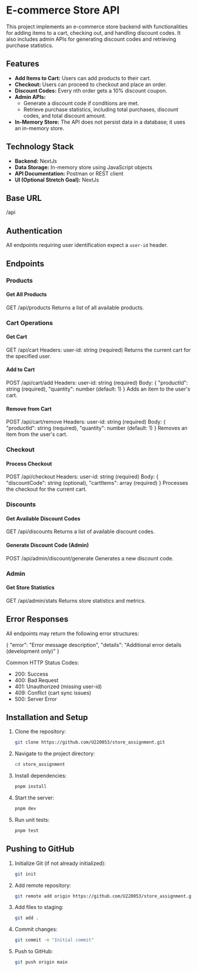 # E-commerce Store API

This project implements an e-commerce store backend with functionalities for adding items to a cart, checking out, and handling discount codes. It also includes admin APIs for generating discount codes and retrieving purchase statistics.

## Features

- **Add Items to Cart:** Users can add products to their cart.
- **Checkout:** Users can proceed to checkout and place an order.
- **Discount Codes:** Every *n*th order gets a 10% discount coupon.
- **Admin APIs:**
  - Generate a discount code if conditions are met.
  - Retrieve purchase statistics, including total purchases, discount codes, and total discount amount.
- **In-Memory Store:** The API does not persist data in a database; it uses an in-memory store.

## Technology Stack

- **Backend:** NextJs
- **Data Storage:** In-memory store using JavaScript objects
- **API Documentation:** Postman or REST client
- **UI (Optional Stretch Goal):** NextJs

## Base URL

/api

## Authentication

All endpoints requiring user identification expect a `user-id` header.

## Endpoints

### Products

#### Get All Products

GET /api/products
Returns a list of all available products.

### Cart Operations

#### Get Cart

GET /api/cart
Headers:
user-id: string (required)
Returns the current cart for the specified user.

#### Add to Cart

POST /api/cart/add
Headers:
user-id: string (required)
Body:
{
"productId": string (required),
"quantity": number (default: 1)
}
Adds an item to the user's cart.

#### Remove from Cart

POST /api/cart/remove
Headers:
user-id: string (required)
Body:
{
"productId": string (required),
"quantity": number (default: 1)
}
Removes an item from the user's cart.

### Checkout

#### Process Checkout

POST /api/checkout
Headers:
user-id: string (required)
Body:
{
"discountCode": string (optional),
"cartItems": array (required)
}
Processes the checkout for the current cart.

### Discounts

#### Get Available Discount Codes

GET /api/discounts
Returns a list of available discount codes.

#### Generate Discount Code (Admin)

POST /api/admin/discount/generate
Generates a new discount code.

### Admin

#### Get Store Statistics

GET /api/admin/stats
Returns store statistics and metrics.

## Error Responses

All endpoints may return the following error structures:

{
"error": "Error message description",
"details": "Additional error details (development only)"
}

Common HTTP Status Codes:

- 200: Success
- 400: Bad Request
- 401: Unauthorized (missing user-id)
- 409: Conflict (cart sync issues)
- 500: Server Error

## Installation and Setup

1. Clone the repository:
   ```sh
   git clone https://github.com/U220053/store_assignment.git
   ```
2. Navigate to the project directory:
   ```sh
   cd store_assignment
   ```
3. Install dependencies:
   ```sh
   pnpm install
   ```
4. Start the server:
   ```sh
   pnpm dev
   ```
5. Run unit tests:
   ```sh
   pnpm test
   ```

## Pushing to GitHub

1. Initialize Git (if not already initialized):
   ```sh
   git init
   ```
2. Add remote repository:
   ```sh
   git remote add origin https://github.com/U220053/store_assignment.git
   ```
3. Add files to staging:
   ```sh
   git add .
   ```
4. Commit changes:
   ```sh
   git commit -m "Initial commit"
   ```
5. Push to GitHub:
   ```sh
   git push origin main
   ```
